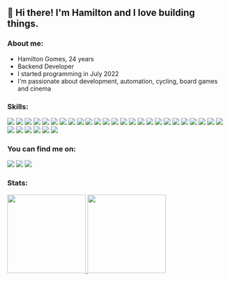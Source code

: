 ## 👋 Hi there! I'm Hamilton and I love building things.

### **About me:**

* Hamilton Gomes, 24 years
* Backend Developer
* I started programming in July 2022
* I'm passionate about development, automation, cycling, board games and cinema

### **Skills:**

<p align="left">
<img src="https://img.shields.io/badge/Java-0F5700?style=for-the-badge&logo=openjdk&logoColor=white"/>
<img src="https://img.shields.io/badge/Spring-3DB723?style=for-the-badge&logo=spring&logoColor=white"/>
<img src="https://img.shields.io/badge/Apache%20Kafka-157B00?style=for-the-badge&logo=apachekafka"/>
<img src="https://img.shields.io/badge/docker-5EC648?logo=docker&style=for-the-badge&logoColor=white"/>

<img src="https://img.shields.io/badge/python-0F5700?logo=python&style=for-the-badge&logoColor=white"/>
<img src="https://img.shields.io/badge/flask-5EC648?logo=flask&style=for-the-badge&logoColor=white"/>

<img src="https://img.shields.io/badge/express.js-5EC648?logo=express&style=for-the-badge&logoColor=white"/>
<img src="https://img.shields.io/badge/node.js-0F5700?logo=node.js&style=for-the-badge&logoColor=white"/>
<img src="https://img.shields.io/badge/npm-0F5700?logo=npm&style=for-the-badge&logoColor=white"/>
<img src="https://img.shields.io/badge/typescript-157B00?logo=typescript&style=for-the-badge&logoColor=white"/>
<img src="https://img.shields.io/badge/javascript-3DB723?logo=javascript&style=for-the-badge&logoColor=white"/>
<img src="https://img.shields.io/badge/bootstrap-157B00?logo=bootstrap&style=for-the-badge&logoColor=white"/>
<img src="https://img.shields.io/badge/react-0F5700?logo=react&style=for-the-badge&logoColor=white"/>
<img src="https://img.shields.io/badge/html5-5EC648?logo=html5&style=for-the-badge&logoColor=white"/>
<img src="https://img.shields.io/badge/css3-157B00?logo=css3&style=for-the-badge&logoColor=white"/>
<img src="https://img.shields.io/badge/markdown-5EC648?logo=markdown&style=for-the-badge&logoColor=white"/>

<img src="https://img.shields.io/badge/MySQL-157B00?style=for-the-badge&logo=mysql&logoColor=white"/>
<img src="https://img.shields.io/badge/sqlite-3DB723?logo=sqlite&style=for-the-badge&logoColor=white"/>
<img src="https://img.shields.io/badge/PostgreSQL-5EC648?style=for-the-badge&logo=postgresql&logoColor=white"/>

<img src="https://img.shields.io/badge/Microsoft_Azure-0F5700?style=for-the-badge&logo=microsoft-azure&logoColor=white"/>
<img src="https://img.shields.io/badge/Amazon_AWS-5EC648?style=for-the-badge&logo=amazonaws&logoColor=white"/>

<img src="https://img.shields.io/badge/-selenium-3DB723?style=for-the-badge&logo=selenium&logoColor=white"/>

<img src="https://img.shields.io/badge/git-0F5700?logo=git&style=for-the-badge&logoColor=white"/>
<img src="https://img.shields.io/badge/github-3DB723?logo=github&style=for-the-badge&logoColor=white"/>
<img src="https://img.shields.io/badge/android%20studio-3DB723?style=for-the-badge&logo=android%20studio&logoColor=white"/>
<img src="https://img.shields.io/badge/IntelliJIDEA-157B00.svg?style=for-the-badge&logo=intellij-idea&logoColor=white"/>
<img src="https://img.shields.io/badge/visual%20studio%20code-0F5700?logo=visual-studio-code&style=for-the-badge&logoColor=white"/>
<img src="https://img.shields.io/badge/Trello-157B00?style=for-the-badge&logo=Trello&logoColor=white"/>
<img src="https://img.shields.io/badge/jira-5EC648?logo=jira&style=for-the-badge&logoColor=white"/>
<img src="https://img.shields.io/badge/figma-157B00?logo=figma&style=for-the-badge&logoColor=white"/>
<img src="https://img.shields.io/badge/vercel-0F5700?logo=vercel&style=for-the-badge&logoColor=white"/>

</p>

### **You can find me on:**

<div>
<a href="https://www.linkedin.com/in/hamiltongomes-8/"><img src="https://img.shields.io/badge/LinkedIn-0F5700?style=for-the-badge&logo=linkedin&logoColor=white"></a>
<a href="mailto:hamilton.gomes8@hotmail.com"><img src="https://img.shields.io/badge/Microsoft_Outlook-157B00?style=for-the-badge&logo=microsoft-outlook&logoColor=white"></a>
<a href="https://www.hackerrank.com/profile/hamilton_gomes8"><img src="https://img.shields.io/badge/-Hackerrank-5EC648?style=for-the-badge&logo=HackerRank&logoColor=white"></a>
</div>

### **Stats:**

<div>
<a href="https://github.com/hamiltonGomes">
<img height="180em" src="https://github-readme-stats.vercel.app/api?username=hamiltonGomes&show_icons=true&theme=chartreuse-dark&include_all_commits=true&count_private=true"/>
<img height="180em" src="https://github-readme-stats.vercel.app/api/top-langs/?username=hamiltonGomes&layout=compact&langs_count=7&theme=chartreuse-dark"/>
</div>
